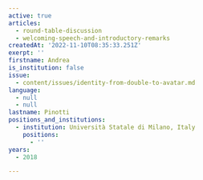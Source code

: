 ```yaml
---
active: true
articles:
  - round-table-discussion
  - welcoming-speech-and-introductory-remarks
createdAt: '2022-11-10T08:35:33.251Z'
exerpt: ''
firstname: Andrea
is_institution: false
issue:
  - content/issues/identity-from-double-to-avatar.md
language:
  - null
  - null
lastname: Pinotti
positions_and_institutions:
  - institution: Università Statale di Milano, Italy
    positions:
      - ''
years:
  - 2018

---
```


